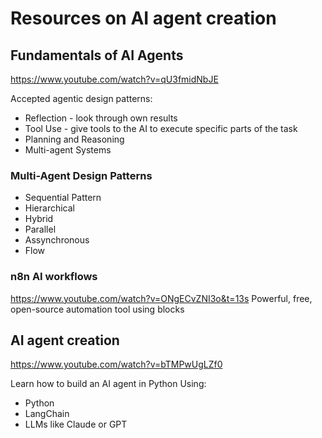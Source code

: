 # Resources on AI agent creation

## Fundamentals of AI Agents
https://www.youtube.com/watch?v=qU3fmidNbJE


Accepted agentic design patterns:
 - Reflection - look through own results
 - Tool Use - give tools to the AI to execute specific parts of the task
 - Planning and Reasoning
 - Multi-agent Systems

### Multi-Agent Design Patterns
  - Sequential Pattern
  - Hierarchical
  - Hybrid
  - Parallel
  - Assynchronous
  - Flow

### n8n AI workflows

https://www.youtube.com/watch?v=ONgECvZNI3o&t=13s
Powerful, free, open-source automation tool using blocks


## AI agent creation
https://www.youtube.com/watch?v=bTMPwUgLZf0

Learn how to build an AI agent in Python 
Using:
 - Python
 - LangChain
 - LLMs like Claude or GPT


